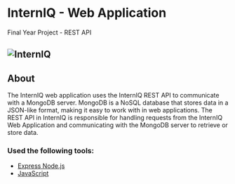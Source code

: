 # InternIQ - Web Application
Final Year Project - REST API

## ![InternIQ](https://user-images.githubusercontent.com/62666691/234294204-2845589b-1e40-47ce-a492-0a22be4ffc6a.png)

## About
The InternIQ web application uses the InternIQ REST API to communicate with a MongoDB server. MongoDB is a NoSQL database that stores data in a JSON-like format, making it easy to work with in web applications. The REST API in InternIQ is responsible for handling requests from the InternIQ Web Application and communicating with the MongoDB server to retrieve or store data.
 
### Used the following tools: 

* [Express Node.js](https://expressjs.com/)
* [JavaScript](https://en.wikipedia.org/wiki/JavaScript)

